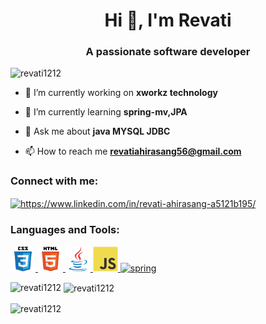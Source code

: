 <h1 align="center">Hi 👋, I'm Revati</h1>
<h3 align="center">A passionate software developer</h3>

<p align="left"> <img src="https://komarev.com/ghpvc/?username=revati1212&label=Profile%20views&color=0e75b6&style=flat" alt="revati1212" /> </p>



- 🔭 I’m currently working on **xworkz technology**

- 🌱 I’m currently learning **spring-mv,JPA**

- 💬 Ask me about **java MYSQL JDBC**

- 📫 How to reach me **revatiahirasang56@gmail.com**

<h3 align="left">Connect with me:</h3>
<p align="left">
<a href="https://linkedin.com/in/https://www.linkedin.com/in/revati-ahirasang-a5121b195/" target="blank"><img align="center" src="https://raw.githubusercontent.com/rahuldkjain/github-profile-readme-generator/master/src/images/icons/Social/linked-in-alt.svg" alt="https://www.linkedin.com/in/revati-ahirasang-a5121b195/" height="30" width="40" /></a>
</p>

<h3 align="left">Languages and Tools:</h3>
<p align="left"> <a href="https://www.w3schools.com/css/" target="_blank" rel="noreferrer"> <img src="https://raw.githubusercontent.com/devicons/devicon/master/icons/css3/css3-original-wordmark.svg" alt="css3" width="40" height="40"/> </a> <a href="https://www.w3.org/html/" target="_blank" rel="noreferrer"> <img src="https://raw.githubusercontent.com/devicons/devicon/master/icons/html5/html5-original-wordmark.svg" alt="html5" width="40" height="40"/> </a> <a href="https://www.java.com" target="_blank" rel="noreferrer"> <img src="https://raw.githubusercontent.com/devicons/devicon/master/icons/java/java-original.svg" alt="java" width="40" height="40"/> </a> <a href="https://developer.mozilla.org/en-US/docs/Web/JavaScript" target="_blank" rel="noreferrer"> <img src="https://raw.githubusercontent.com/devicons/devicon/master/icons/javascript/javascript-original.svg" alt="javascript" width="40" height="40"/> </a> <a href="https://spring.io/" target="_blank" rel="noreferrer"> <img src="https://www.vectorlogo.zone/logos/springio/springio-icon.svg" alt="spring" width="40" height="40"/> </a> </p>

<p><img align="left" src="https://github-readme-stats.vercel.app/api/top-langs?username=revati1212&show_icons=true&locale=en&layout=compact" alt="revati1212" /></p>

<p>&nbsp;<img align="center" src="https://github-readme-stats.vercel.app/api?username=revati1212&show_icons=true&locale=en" alt="revati1212" /></p>

<p><img align="center" src="https://github-readme-streak-stats.herokuapp.com/?user=revati1212&" alt="revati1212" /></p>

